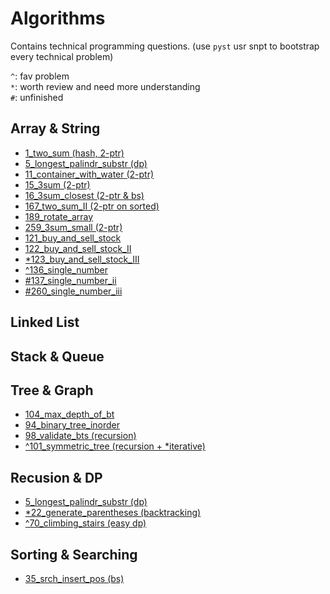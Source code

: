 # Algorithms

Contains technical programming questions. (use `pyst` usr snpt to bootstrap every technical problem)

`^`: fav problem  
`*`: worth review and need more understanding  
`#`: unfinished

## Array & String
* [1_two_sum (hash, 2-ptr)](./1_two_sum.py)
* [5_longest_palindr_substr (dp)](./5_longest_palindr_substr.py)
* [11_container_with_water (2-ptr)](./11_container_with_water.py)
* [15_3sum (2-ptr)](./15_3sum.py)
* [16_3sum_closest (2-ptr & bs)](./16_3sum_closest.py)
* [167_two_sum_II (2-ptr on sorted)](./167_two_sum_II.py)
* [189_rotate_array](./189_rotate_array.py)
* [259_3sum_small (2-ptr)](./259_3sum_small.py)
* [121_buy_and_sell_stock](./121_buy_and_sell_stock.py)
* [122_buy_and_sell_stock_II](./122_buy_and_sell_stock_II.py)
* [*123_buy_and_sell_stock_III](./123_buy_and_sell_stock_III.py)
* [^136_single_number](./136_single_number.py)
* [#137_single_number_ii](./137_single_number_ii.py)
* [#260_single_number_iii](./260_single_number_iii.py)

## Linked List

## Stack & Queue

## Tree & Graph
* [104_max_depth_of_bt](./104_max_depth_of_bt.py)
* [94_binary_tree_inorder](./94_binary_tree_inorder.py)
* [98_validate_bts (recursion)](./98_validate_bts.py)
* [^101_symmetric_tree (recursion + *iterative)](./101_symmetric_tree.py)

## Recusion & DP
* [5_longest_palindr_substr (dp)](./5_longest_palindr_substr)
* [*22_generate_parentheses (backtracking)](./22_generate_parentheses.py)
* [^70_climbing_stairs (easy dp)](./70_climbing_stairs.py)

## Sorting & Searching
* [35_srch_insert_pos (bs)](./35_srch_insert_pos.py)
